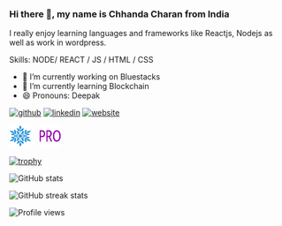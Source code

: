 ### Hi there 👋, my name is Chhanda Charan from India


I really enjoy learning languages and frameworks like Reactjs, Nodejs as well as work in wordpress.

Skills: NODE/ REACT / JS / HTML / CSS

- 🔭 I’m currently working on Bluestacks 
- 🌱 I’m currently learning Blockchain  
- 😄 Pronouns: Deepak 


[<img src='https://cdn.jsdelivr.net/npm/simple-icons@3.0.1/icons/github.svg' alt='github' height='40'>](https://github.com/deepak-padampur)  [<img src='https://cdn.jsdelivr.net/npm/simple-icons@3.0.1/icons/linkedin.svg' alt='linkedin' height='40'>](https://www.linkedin.com/in/chhanda-charan-suna-a80716169)  [<img src='https://cdn.jsdelivr.net/npm/simple-icons@3.0.1/icons/icloud.svg' alt='website' height='40'>](https://deepak-padampur.github.io/portfolio)  

<a href='https://archiveprogram.github.com/'><img src='https://raw.githubusercontent.com/acervenky/animated-github-badges/master/assets/acbadge.gif' width='40' height='40'></a> <a href='https://github.com/pricing'><img src='https://raw.githubusercontent.com/acervenky/animated-github-badges/master/assets/pro.gif' width='40' height='40'></a> 

[![trophy](https://github-profile-trophy.vercel.app/?username=deepak-padampur)](https://github.com/ryo-ma/github-profile-trophy)

![GitHub stats](https://github-readme-stats.vercel.app/api?username=deepak-padampur&show_icons=true&private=true)    

![GitHub streak stats](https://github-readme-streak-stats.herokuapp.com/?user=deepak-padampur)  

![Profile views](https://gpvc.arturio.dev/deepak-padampur)  
